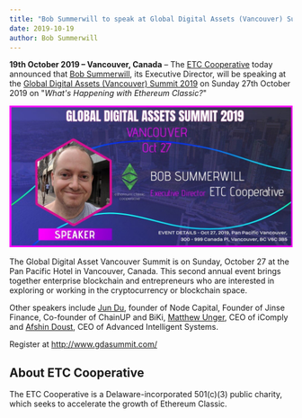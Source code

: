 ```yaml
---
title: "Bob Summerwill to speak at Global Digital Assets (Vancouver) Summit 2019"
date: 2019-10-19
author: Bob Summerwill
---
```


**19th October 2019 – Vancouver, Canada** – The [ETC Cooperative](https://etccooperative.org) today announced that [Bob Summerwill](https://twitter.com/bobsummerwill), its Executive Director, will be speaking at the [Global Digital Assets (Vancouver) Summit 2019](https://gdasummit.com) on Sunday 27th October 2019 on "*What's Happening with Ethereum Classic?*"

![GDA Summit](./gdasummit_bob.jpeg)

The Global Digital Asset Vancouver Summit is on Sunday, October 27 at the Pan Pacific Hotel in Vancouver, Canada.  This second annual  event brings together enterprise blockchain and entrepreneurs who are interested in exploring or working in the cryptocurrency or blockchain space.  

Other speakers include [Jun Du](https://everipedia.org/wiki/lang_en/jun-du), founder of Node Capital, Founder of Jinse Finance, Co-founder of ChainUP and BiKi, [Matthew Unger](https://twitter.com/ungermatt?lang=en), CEO of iComply and [Afshin Doust](https://www.ai-systems.ca/afshin-doust-ceo/), CEO of Advanced Intelligent Systems.

Register at http://www.gdasummit.com/

## About ETC Cooperative

The ETC Cooperative is a Delaware-incorporated 501(c)(3) public charity, which seeks to accelerate the growth of Ethereum Classic.